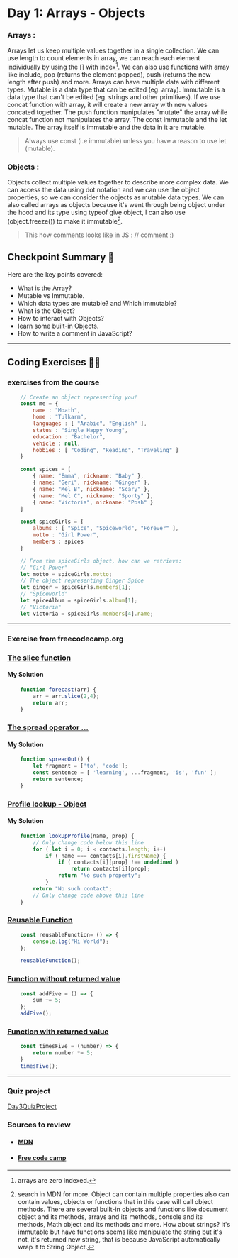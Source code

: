 
# Day 1: Arrays - Objects

### Arrays :

Arrays let us keep multiple values together in a single collection. We can use length to count elements in array, we can reach each element individually by using the [] with index[^1]. We can also use functions with array like include, pop (returns the element popped), push (returns the new length after push) and more. Arrays can have multiple data with different types.
Mutable is a data type that can be edited (eg. array). Immutable is a data type that can't be edited (eg. strings and other primitives). If we use concat function with array, it will create a new array with new values concated together. The push function manipulates "mutate" the array while concat function not manipulates the array. The const immutable and the let mutable. The array itself is immutable and the data in it are mutable.
[^1]: arrays are zero indexed.
> Always use const (i.e immutable) unless you have a reason to use let (mutable).

### Objects :

Objects collect multiple values together to describe more complex data. We can access the data using dot notation and we can use the object properties, so we can consider the objects as mutable data types. We can also called arrays as objects because it's went through being object under the hood and its type using typeof give object, I can also use (object.freeze()) to make it immutable[^2].
[^2]: search in MDN for more. Object can contain multiple properties also can contain values, objects or functions that in this case will call object methods.
There are several built-in objects and functions like document object and its methods, arrays and its methods, console and its methods, Math object and its methods and more. How about strings? It's immutable but have functions seems like manipulate the string but it's not, it's returned new string, that is because JavaScript automatically wrap it to String Object.

> This how comments looks like in JS : // comment :)

## Checkpoint Summary :vertical_traffic_light:

Here are the key points covered:

- What is the Array?
- Mutable vs Immutable.
- Which data types are mutable? and Which immutable?
- What is the Object?
- How to interact with Objects?
- learn some built-in Objects.
- How to write a comment in JavaScript?

---

## Coding Exercises :man_technologist:

### exercises from the course

```javascript
    // Create an object representing you!
    const me = {
        name : "Moath",
        home : "Tulkarm",
        languages : [ "Arabic", "English" ],
        status : "Single Happy Young",
        education : "Bachelor",
        vehicle : null,
        hobbies : [ "Coding", "Reading", "Traveling" ]
    }
```

```javascript
    const spices = [
        { name: "Emma", nickname: "Baby" },
        { name: "Geri", nickname: "Ginger" },
        { name: "Mel B", nickname: "Scary" },
        { name: "Mel C", nickname: "Sporty" },
        { name: "Victoria", nickname: "Posh" }
    ]

    const spiceGirls = {
        albums : [ "Spice", "Spiceworld", "Forever" ],
        motto : "Girl Power",
        members : spices
    }

    // From the spiceGirls object, how can we retrieve:
    // "Girl Power"
    let motto = spiceGirls.motto;
    // The object representing Ginger Spice
    let ginger = spiceGirls.members[1];
    // "Spiceworld"
    let spiceAlbum = spiceGirls.album[1];
    // "Victoria"
    let victoria = spiceGirls.members[4].name;
```

---

### Exercise from freecodecamp.org

### [The slice function](https://www.freecodecamp.org/learn/javascript-algorithms-and-data-structures/basic-data-structures/copy-array-items-using-slice)

#### My Solution

```javascript
    function forecast(arr) {
        arr = arr.slice(2,4);
        return arr;
    }
```

### [The spread operator ...](https://www.freecodecamp.org/learn/javascript-algorithms-and-data-structures/basic-data-structures/combine-arrays-with-the-spread-operator)

#### My Solution

```javascript
    function spreadOut() {
        let fragment = ['to', 'code'];
        const sentence = [ 'learning', ...fragment, 'is', 'fun' ];
        return sentence;
    }
```

### [Profile lookup - Object](https://www.freecodecamp.org/learn/javascript-algorithms-and-data-structures/basic-javascript/profile-lookup)

#### My Solution

```javascript
    function lookUpProfile(name, prop) {
        // Only change code below this line
        for ( let i = 0; i < contacts.length; i++)
            if ( name === contacts[i].firstName) {
                if ( contacts[i][prop] !== undefined )
                    return contacts[i][prop];
                return "No such property";
            }
        return "No such contact";
        // Only change code above this line
    }
```

### [Reusable Function](https://www.freecodecamp.org/learn/javascript-algorithms-and-data-structures/basic-javascript/write-reusable-javascript-with-functions)

```javascript
    const reusableFunction= () => {
        console.log("Hi World");
    };

    reusableFunction();
```

### [Function without returned value](https://www.freecodecamp.org/learn/javascript-algorithms-and-data-structures/basic-javascript/understanding-undefined-value-returned-from-a-function)

```javascript
    const addFive = () => {
        sum += 5;
    };
    addFive();
```

### [Function with returned value](https://www.freecodecamp.org/learn/javascript-algorithms-and-data-structures/basic-javascript/return-a-value-from-a-function-with-return)

```javascript
    const timesFive = (number) => {
        return number *= 5;
    }
    timesFive();
```

---

### Quiz project

[Day3QuizProject](./Day3QuizProject/Quiz.js.html)

### Sources to review
- #### [MDN](https://developer.mozilla.org/)
- #### [Free code camp](https://www.freecodecamp.org/)